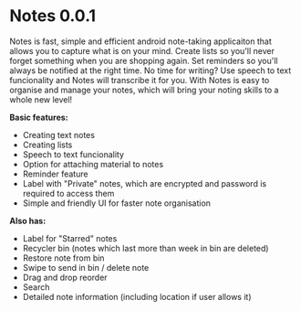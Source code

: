 # Notes 0.0.1
Notes is fast, simple and efficient android note-taking applicaiton that allows you to capture what is on your mind. Create lists so you'll never forget something when you are shopping again. Set reminders so you'll always be notified at the right time. No time for writing? Use speech to text funcionality and Notes will transcribe it for you.
With Notes is easy to organise and manage your notes, which will bring your noting skills to a whole new level! 

**Basic features:**
- Creating text notes
- Creating lists
- Speech to text funcionality
- Option for attaching material to notes
- Reminder feature
- Label with "Private" notes, which are encrypted and password is required to access them
- Simple and friendly UI for faster note organisation
  
**Also has:**
- Label for "Starred" notes
- Recycler bin (notes which last more than week in bin are deleted)
- Restore note from bin
- Swipe to send in bin / delete note
- Drag and drop reorder
- Search
- Detailed note information (including location if user allows it)
  
